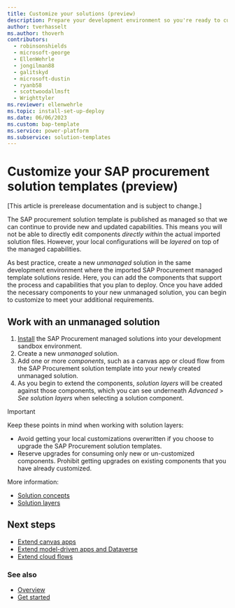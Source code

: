 ```yaml
---
title: Customize your solutions (preview)
description: Prepare your development environment so you're ready to customize the SAP procurement solution templates to meet your local business requirements.
author: tverhasselt
ms.author: thoverh
contributors:
  - robinsonshields
  - microsoft-george
  - EllenWehrle
  - jongilman88
  - galitskyd
  - microsoft-dustin
  - ryanb58
  - scottwoodallmsft
  - Wrighttyler
ms.reviewer: ellenwehrle
ms.topic: install-set-up-deploy
ms.date: 06/06/2023
ms.custom: bap-template
ms.service: power-platform
ms.subservice: solution-templates
---
```


# Customize your SAP procurement solution templates (preview)

[This article is prerelease documentation and is subject to change.]

The SAP procurement solution template is published as managed so that we can continue to provide new and updated capabilities. This means you will not be able to directly edit components _directly within_ the actual imported solution files. However, your local configurations will be _layered_ on top of the managed capabilities.

As best practice, create a new _unmanaged_ solution in the same development environment where the imported SAP Procurement managed template solutions reside. Here, you can add the components that support the process and capabilities that you plan to deploy. Once you have added the necessary components to your new unmanaged solution, you can begin to customize to meet your additional requirements.

## Work with an unmanaged solution

1. [Install](install.md) the SAP Procurement managed solutions into your development sandbox environment.
1. Create a new _unmanaged_ solution.
1. Add one or more _components_, such as a canvas app or cloud flow from the SAP Procurement solution template into your newly created unmanaged solution.
1. As you begin to extend the components, _solution layers_ will be created against those components, which you can see underneath _Advanced_ > _See solution layers_ when selecting a solution component.

> [!IMPORTANT]
> Keep these points in mind when working with solution layers:
>
> - Avoid getting your local customizations overwritten if you choose to upgrade the SAP Procurement solution templates.
> - Reserve upgrades for consuming only new or un-customized components. Prohibit getting upgrades on existing components that you have already customized.

More information:

- [Solution concepts](/power-platform/alm/solution-concepts-alm)
- [Solution layers](/power-platform/alm/solution-layers-alm)

## Next steps

- [Extend canvas apps](extend-canvas-apps.md)
- [Extend model-driven apps and Dataverse](extend-model-apps-dataverse.md)
- [Extend cloud flows](extend-cloud-flows.md)

### See also

- [Overview](../overview.md)
- [Get started](get-started.md)
